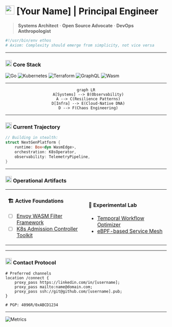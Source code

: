 # <img src="https://em-content.zobj.net/thumbs/240/apple/325/rocket_1f680.png" width="28"> [Your Name] | Principal Engineer

> **Systems Architect** · **Open Source Advocate** · **DevOps Anthropologist**

```python
#!/usr/bin/env ethos
# Axiom: Complexity should emerge from simplicity, not vice versa
```

---

### <img src="https://em-content.zobj.net/thumbs/240/google/350/gear_2699-fe0f.png" width="20"> Core Stack

![Go](https://img.shields.io/badge/-Go-00ADD8?logo=go&logoColor=white)
![Kubernetes](https://img.shields.io/badge/-K8s-326CE5?logo=kubernetes&logoColor=white)
![Terraform](https://img.shields.io/badge/-Terraform-623CE4?logo=terraform&logoColor=white)
![GraphQL](https://img.shields.io/badge/-GraphQL-E10098?logo=graphql&logoColor=white)
![Wasm](https://img.shields.io/badge/-Wasm-654FF0?logo=webassembly&logoColor=white)

---

<div align="center">

```mermaid
graph LR
  A[Systems] --> B(Observability)
  A --> C(Resilience Patterns)
  D[Infra] --> E(Cloud-Native DNA)
  D --> F(Chaos Engineering)
```

</div>

---

### <img src="https://em-content.zobj.net/thumbs/240/apple/325/chart-increasing_1f4c8.png" width="20"> Current Trajectory

```rust
// Building in stealth:
struct NextGenPlatform {
    runtime: Box<dyn WasmEdge>,
    orchestration: K8sOperator,
    observability: TelemetryPipeline,
}
```

---

### <img src="https://em-content.zobj.net/thumbs/240/apple/325/card-index-dividers_1f5c2-fe0f.png" width="20"> Operational Artifacts

<table>
  <tr>
    <td width="50%">
    
#### 🏗️ Active Foundations
- [ ] [Envoy WASM Filter Framework](https://github.com/...)
- [ ] [K8s Admission Controller Toolkit](https://github.com/...)
    </td>
    <td width="50%">
    
#### 🧪 Experimental Lab
- [Temporal Workflow Optimizer](https://github.com/...)
- [eBPF-based Service Mesh](https://github.com/...)
    </td>
  </tr>
</table>

---

### <img src="https://em-content.zobj.net/thumbs/240/apple/325/satellite-antenna_1f4e1.png" width="20"> Contact Protocol

```nginx
# Preferred channels
location /connect {
    proxy_pass https://linkedin.com/in/[username];
    proxy_pass mailto:name@domain.com;
    proxy_pass ssh://git@github.com/[username].pub;
}

# PGP: 4096R/0xABCD1234
```

---

![Metrics](https://raw.githubusercontent.com/[username]/[username]/main/github-metrics.svg)
